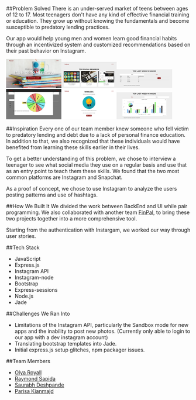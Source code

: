 
##Problem Solved
There is an under-served market of teens between ages of 12 to 17. Most teenagers don't have any kind of effective financial training or education. They grow up without knowing the fundamentals and become susceptible to predatory lending practices.

Our app would help young men and women learn good financial habits through an incentivized system and customized recommendations based on their past behavior on Instagram.

<img src="images/home.png" alt="Landing Page" width= 30% height= 30%><img src="images/competitions.png" alt="Competitions" width= 30% height= 30%><img src="images/winners.png" alt="Competitors" width= 30% height= 30%><img src="images/spin_wheel.png" alt="Spin Wheel" width= 30% height= 30%><img src="images/winner_badge.png" alt="Winner Badge" width= 30% height= 30%><img src="images/charts.png" alt="Chart" width= 30% height= 30%>

##Inspiration 
Every one of our team member knew someone who fell victim to predatory lending and debt due to a lack of personal finance education. In addition to that, we also recognized that these individuals would have benefited from learning these skills earlier in their lives.

To get a better understanding of this problem, we chose to interview a teenager to see what social media they use on a regular basis and use that as an entry point to teach them these skills. We found that the two most common platforms are Instagram and Snapchat.

As a proof of concept, we chose to use Instagram to analyze the users posting patterns and use of hashtags.

##How We Built It
We divided the work between BackEnd and UI while pair programming. We also collaborated with another team [FinPal](https://github.com/Opportunity-Hack-San-Jose-2016/Repo-19), to bring these two projects together into a more comprehensive tool.

Starting from the authentication with Instargam, we worked our way through user stories.

##Tech Stack
* JavaScript
* Express.js
* Instagram API
* Instagram-node
* Bootstrap
* Express-sessions
* Node.js
* Jade

##Challenges We Ran Into
* Limitations of the Instagram API, particularly the Sandbox mode for new apps and the inability to post new photos. (Currently only able to login to our app with a dev instagram account)
* Translating bootstrap templates into Jade.
* Initial express.js setup glitches, npm packager issues.

##Team Members
* [Olya Royall](https://github.com/venture-vin)
* [Raymond Sapida](https://github.com/raysapida)
* [Saurabh Deshpande](https://github.com/saurabhd2511)
* [Parisa Kianmajd](https://github.com/parisakianmajd) 
